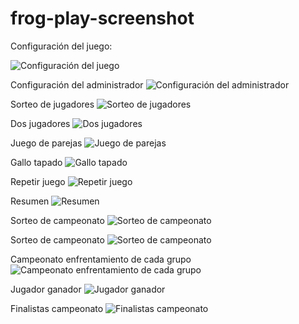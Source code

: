 # frog-play-screenshot

Configuración del juego:

![Configuración del juego](https://github.com/sumelio/frog-play-screenshot/blob/master/1.png)

Configuración del administrador
![Configuración del administrador](https://github.com/sumelio/frog-play-screenshot/blob/master/2.png)

Sorteo de jugadores
![Sorteo de jugadores](https://github.com/sumelio/frog-play-screenshot/blob/master/3.png)


Dos jugadores
![Dos jugadores](https://github.com/sumelio/frog-play-screenshot/blob/master/4.1.png)

Juego de parejas
![Juego de parejas](https://github.com/sumelio/frog-play-screenshot/blob/master/4.png)

Gallo tapado
![Gallo tapado](https://github.com/sumelio/frog-play-screenshot/blob/master/5.png)

Repetir juego
![Repetir juego](https://github.com/sumelio/frog-play-screenshot/blob/master/6.png)

Resumen
![Resumen](https://github.com/sumelio/frog-play-screenshot/blob/master/7.png)

Sorteo de campeonato
![Sorteo de campeonato](https://github.com/sumelio/frog-play-screenshot/blob/master/8.png)

Sorteo de campeonato
![Sorteo de campeonato](https://github.com/sumelio/frog-play-screenshot/blob/master/9.png)

Campeonato enfrentamiento de cada grupo
![Campeonato enfrentamiento de cada grupo](https://github.com/sumelio/frog-play-screenshot/blob/master/10.png)

Jugador ganador
![Jugador ganador](https://github.com/sumelio/frog-play-screenshot/blob/master/11.png)

Finalistas campeonato
![Finalistas campeonato](https://github.com/sumelio/frog-play-screenshot/blob/master/12.png)
